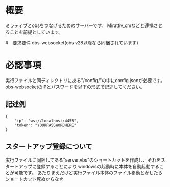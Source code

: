 # 概要
ミラティブとobsをつなげるためのサーバーです。
Mirattiv_cmなどと連携させることを前提としています。


#　要求要件
obs-websocket(obs v28以降なら同梱されています)

# 必認事項
実行ファイルと同ディレクトリにある"/config/"の中にconfig.jsonが必要です。
obs-websocketのIPとパスワードを以下の形式で記述してください。
## 記述例
```
{
    "ip": "ws://localhost:4455",
    "token": "YOURPASSWORDHERE"
}
```
## スタートアップ登録について
実行ファイルに同梱してある"server.vbs"のショートカットを作成し、それをスタートアップに登録することにより
windowsの起動時に本体を自動起動することが可能です。
あたりまえだけど実行ファイル本体のファイル移動とかしたらショートカット死ぬからな☆
